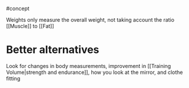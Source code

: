 #concept 

Weights only measure the overall weight, not taking account the ratio [[Muscle]] to [[Fat]]

# Better alternatives

Look for changes in body measurements, improvement in [[Training Volume|strength and endurance]], how you look at the mirror, and clothe fitting
